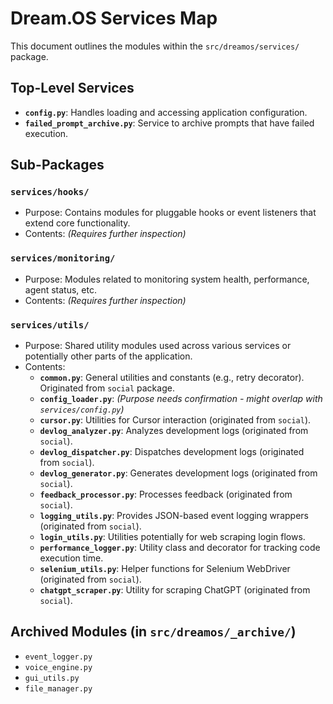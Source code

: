 # Dream.OS Services Map

This document outlines the modules within the `src/dreamos/services/` package.

## Top-Level Services

- **`config.py`**: Handles loading and accessing application configuration.
- **`failed_prompt_archive.py`**: Service to archive prompts that have failed execution.

## Sub-Packages

### `services/hooks/`

- Purpose: Contains modules for pluggable hooks or event listeners that extend core functionality.
- Contents: _(Requires further inspection)_

### `services/monitoring/`

- Purpose: Modules related to monitoring system health, performance, agent status, etc.
- Contents: _(Requires further inspection)_

### `services/utils/`

- Purpose: Shared utility modules used across various services or potentially other parts of the application.
- Contents:
    - **`common.py`**: General utilities and constants (e.g., retry decorator). Originated from `social` package.
    - **`config_loader.py`**: _(Purpose needs confirmation - might overlap with `services/config.py`)_
    - **`cursor.py`**: Utilities for Cursor interaction (originated from `social`).
    - **`devlog_analyzer.py`**: Analyzes development logs (originated from `social`).
    - **`devlog_dispatcher.py`**: Dispatches development logs (originated from `social`).
    - **`devlog_generator.py`**: Generates development logs (originated from `social`).
    - **`feedback_processor.py`**: Processes feedback (originated from `social`).
    - **`logging_utils.py`**: Provides JSON-based event logging wrappers (originated from `social`).
    - **`login_utils.py`**: Utilities potentially for web scraping login flows.
    - **`performance_logger.py`**: Utility class and decorator for tracking code execution time.
    - **`selenium_utils.py`**: Helper functions for Selenium WebDriver (originated from `social`).
    - **`chatgpt_scraper.py`**: Utility for scraping ChatGPT (originated from `social`).

## Archived Modules (in `src/dreamos/_archive/`)

- `event_logger.py`
- `voice_engine.py`
- `gui_utils.py`
- `file_manager.py`
